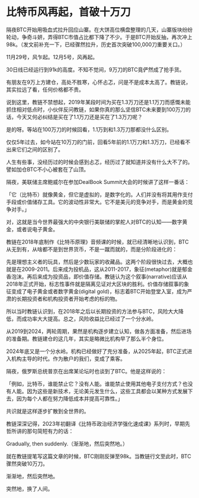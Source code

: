 # 比特币风再起，首破十万刀

隔夜BTC开始用吸血式拉升回应山寨。在大饼高位横盘整理的几天，山寨版块纷纷轮动，争奇斗妍，弄得BTC市值占比都下降了不少。于是BTC开始反抽，再次冲上98k。（发文前补充一下，已经骤然拉升，历史首次突破100,000刀重要关口。）

11月29号，风乍起。12月5号，风再起。

30日线已经运行到91k的高度。不知不觉间，9万刀的BTC竟俨然成了抢手货。

有朋友在9万上方建仓，高处不胜寒，心怀忐忑，问是不是成本太高了。教链说，其实拉远了看，任何价格都不贵。

说到这里，教链不禁想起，2019年某段时间为买在1.3万刀还是1.1万刀而感慨未能抓住相对低点时，小伙伴反问教链，如果你真的那么坚信BTC未来要到100万刀的话，今天又何必纠结是买在了1.1万刀还是买在了1.3万刀呢？

是的呀。等站在100万刀的时候回看，1.1万到和1.3万刀那都没什么区别。

仅仅5年过去，如今站在10万刀的门前，回看5年前的1.1万刀和1.3万刀，已经看不出来它们之间的区别了。

人生有些事，没经历过的时候会感到忐忑，经历过了就知道并没有什么大不了的。譬如加仓BTC不小心被套在了山顶。

隔夜，美联储主席鲍威尔在参加DealBook Summit大会的时候讲了这样一番话：

「它（比特币）就像黄金，但它是虚拟的，是数字化的。人们并没有将其用作支付手段或价值储存工具。它的波动性非常大。它不是美元的竞争对手，而是黄金的竞争对手。」

对，这就是当今世界最强大的中央银行美联储的掌舵人对BTC的认知——数字黄金，或者说电子黄金。

教链在2018年底制作《比特币原理》音频课的时候，就已经清晰地认识到，BTC从无到有，从啥都不是到世界货币，不是一蹴而就的，而是分阶段进化的：

先是理想主义者的玩具，然后是少数玩家的收藏品。这两个阶段很快过去，大概也就是在2009-2011。后来成为投机品，这从2011-2017，象征(metaphor)就是郁金香泡沫。再后来成为投资品，即价值存储。教链认为这个叙事(narrative)应该从2018年正式开始，标志性事件就是隔离见证对大区块的胜利。价值存储叙事的象征变成了电子黄金或者数字黄金(digital gold)，标志着BTC开始登堂入室，成为严肃的长期投资者和机构投资者开始考虑的标的物。

所以当时教链认识到，在2018年之后以长期投资的方法参与BTC，风险大大降低，而成功率大大提高。总之，风险收益比已经过了一个分水岭。

从2019到2024，两轮周期，果然是机构逐步建立认知，做各方面准备，然后进场的准备期。教链建仓的这几年，其实是略微比机构早了那么半个身位。

2024年底又是一个分水岭。机构已经做好了充分准备，从2025年起，BTC正式进入机构主导的时代。作为散户的我们，变成了乘客。

隔夜，俄罗斯总统普京在出席某论坛时也谈到了BTC。他是这样说的：

「例如，比特币，谁能禁止它？没有人能。谁能禁止使用其他电子支付方式？也没有人能。因为这些是新技术，无论美元发生什么，这些工具都会以某种方式发展下去，因为每个人都在努力降低成本并提高可靠性。」

共识就是这样逐步扩散到全世界的。

教链深深记得，2023年初翻译《比特币政治经济学强化速成课》系列时，早期先哲所讲的那句简短有力的话：

Gradually, then suddenly.（渐渐地，然后突然地。）

就在教链提笔写这篇文章的时候，BTC刚刚反弹至98k。当教链行文至此时，BTC骤然突破10万刀。

渐渐地，然后突然地。

突然地，换了人间。
